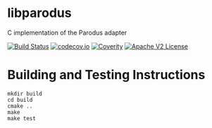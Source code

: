 # libparodus

C implementation of the Parodus adapter

[![Build Status](https://travis-ci.org/Comcast/libparodus.svg?branch=master)](https://travis-ci.org/Comcast/libparodus)
[![codecov.io](http://codecov.io/github/Comcast/libparodus/coverage.svg?branch=master)](http://codecov.io/github/Comcast/libparodus?branch=master)
[![Coverity](https://img.shields.io/coverity/scan/11443.svg)](https://scan.coverity.com/projects/comcast-libparodus)
[![Apache V2 License](http://img.shields.io/badge/license-Apache%20V2-blue.svg)](https://github.com/Comcast/libparodus/blob/master/LICENSE)
# Building and Testing Instructions

```
mkdir build
cd build
cmake ..
make
make test
```


